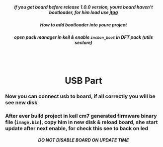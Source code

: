 ##### <center>If you get board before release 1.0.0 version, youre board haven't bootloader, for him load use [jtag](/flm/)
##### <center>How to add bootloader into youre project 
##### <center>open pack manager in keil & enable `incbon_boot` in DFT pack (utils sectore) 
<br></br>

# <center> USB Part

### Now you can connect usb to board, if all correctly you will be see new disk
### After ever build project in keil cm7 generated firmware binary file (`image.bin`), copy him in new disk & reload board, she start update after next enable, for check this see to back on led 
##### <center> DO NOT DISABLE BOARD ON UPDATE TIME